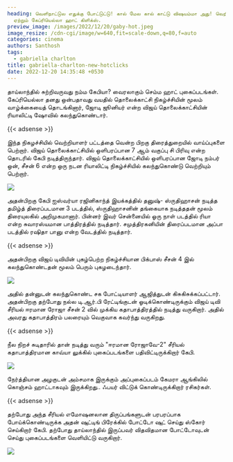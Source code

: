 ```yaml
---
heading: வெளிநாட்டுல எதுக்கு போட்டுட்டு! கால் மேல கால் காட்டு விஷயம்மா அது! வெறி
  ஏற்றும் கேப்ரியெல்லா ஹாட் கிளிக்ஸ்.
preview_image: /images/2022/12/20/gaby-hot.jpeg
image_resize: /cdn-cgi/image/w=640,fit=scale-down,q=80,f=auto
categories: cinema
authors: Santhosh
tags:
  - gabriella charlton
title: gabriella-charlton-new-hotclicks
date: 2022-12-20 14:35:48 +0530
---
```

தாய்லாந்தில்‌ சுற்றிவருவது நம்ம கேபியா? வைரலாகும் செம்ம ஹாட் புகைப்படங்கள்.
கேப்ரியெல்லா தனது ஒன்பதாவது வயதில் தொலைக்காட்சி நிகழ்ச்சியின் மூலம் வாழ்க்கையைத் தொடங்கினார், ஜோடி ஜூனியர் என்ற விஜய் தொலைக்காட்சியின் ரியாலிட்டி ஷோவில் கலந்துகொண்டார்.  

{{< adsense >}}

இந்த நிகழச்சியில் வெற்றியாளர் பட்டத்தை வென்ற பிறகு திரைத்துறையில் வாய்ப்புகளை பெற்றார். விஜய் தொலைக்காட்சியில் ஒளிபரப்பான 7 ஆம் வகுப்பு சி பிரிவு என்ற தொடரில் கேபி நடித்திருந்தார். விஜய் தொலைக்காட்சியில் ஒளிபரப்பான ஜோடி நம்பர் ஒன், சீசன் 6 என்ற ஒரு நடன ரியாலிட்டி நிகழ்ச்சியில் கலந்துகொண்டு வெற்றியும் பெற்றார்.


![](/images/2022/12/20/gabriella-charlton-new-hotclicks.jpeg)

அதன்பிறகு கேபி ஐஸ்வர்யா ரஜினிகாந்த் இயக்கத்தில் தனுஷ்- ஸ்ருதிஹாசன் நடித்த தமிழ்த் திரைப்படமான 3 படத்தில், ஸ்ருதிஹாசனின் தங்கையாக நடித்ததன் மூலம் திரையுலகில் அறிமுகமானார். பின்னர் இவர் சென்னையில் ஓரு நாள் படத்தில் ரியா என்ற சுவாரஸ்யமான பாத்திரத்தில் நடித்தார். சமுத்திரகனியின் திரைப்படமான அப்பா படத்தில் ரஷிதா பானு என்ற வேடத்தில் நடித்தார். 

{{< adsense >}}


அதன்பிறகு விஜய் டிவியின் புகழ்பெற்ற நிகழ்ச்சியான பிக்பாஸ் சீசன் 4 இல் கலந்துகொண்டதன் மூலம் பெரும் புகழடைந்தார். 

![](/images/2022/12/20/gabriella-charlton-new-hotclicks2.jpeg)

அதில் தன்னுடன் கலந்துகொண்ட சக போட்டியாளர் ஆஜித்துடன் கிசுகிசுக்கப்பட்டார். அதன்பிறகு தற்போது நல்ல டி.ஆர்.பி ரேட்டிங்குடன் ஓடிக்கொண்டிருக்கும் விஜய் டிவி சீரியல் ஈரமான ரோஜா சீசன் 2 வில் முக்கிய கதாபாத்திரத்தில் நடித்து வருகிறார். அதில் அவரது கதாபாத்திரம் பலரையும் வெகுவாக கவர்ந்து வருகிறது.

{{< adsense >}}


நீல நிறச் சுடிதாரில் தான் நடித்து வரும் "ஈரமான ரோஜாவே-2" சீரியல் கதாபாத்திரமான காவ்யா லுக்கில் புகைப்படங்களை பதிவிட்டிருக்கிறார் கேபி. 

![](/images/2022/12/20/gabriella-charlton-new-hotclicks6.jpeg)

நேர்த்தியான அழகுடன் அம்சமாக இருக்கும் அப்புகைப்படம் கேமரா ஆங்கிலில் கொஞ்சம் ஹாட்டாகவும் இருக்கிறது.. ஃபயர் விட்டுக் கொண்டிருக்கிறார் ரசிகர்கள்.

{{< adsense >}}


தற்போது அந்த சீரியல் எமோஷனலான திருப்பங்களுடன் பரபரப்பாக போய்க்கொண்டிருக்க அதன் ஷுட்டிங் பிரேக்கில் போட்டோ ஷுட் செய்து ஸ்கோர் செய்கிறார் கேபி. தற்போது தாய்லாந்தில் இருப்பவர் விதவிதமான போட்டோவுடன் செய்து புகைப்படங்களை வெளியிட்டு வருகிறார்.

![](/images/2022/12/20/gabriella-charlton-new-hotclicks88.jpeg)